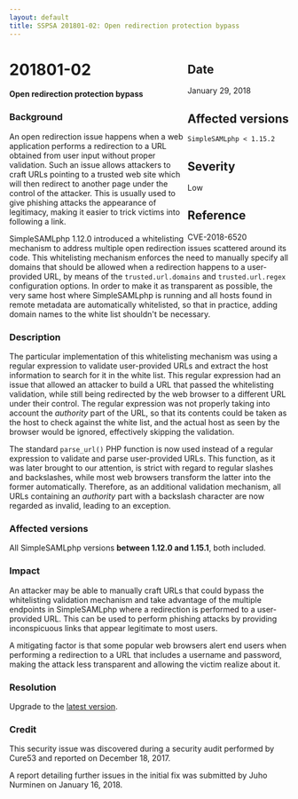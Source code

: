 ```yaml
---
layout: default
title: SSPSA 201801-02: Open redirection protection bypass
---
```


<div class="sidebar-warning" style="float: right;">
<h2>Date</h2>
January 29, 2018
<h2>Affected versions</h2>
<code>SimpleSAMLphp < 1.15.2</code>
<h2>Severity</h2>
Low
<h2>Reference</h2>
CVE-2018-6520
</div>

# 201801-02

**Open redirection protection bypass**

### Background

An open redirection issue happens when a web application performs a redirection to a URL obtained from user input
without proper validation. Such an issue allows attackers to craft URLs pointing to a trusted web site which will then
redirect to another page under the control of the attacker. This is usually used to give phishing attacks the
appearance of legitimacy, making it easier to trick victims into following a link.

SimpleSAMLphp 1.12.0 introduced a whitelisting mechanism to address multiple open redirection issues scattered around
its code. This whitelisting mechanism enforces the need to manually specify all domains that should be allowed when a
redirection happens to a user-provided URL, by means of the `trusted.url.domains` and `trusted.url.regex` configuration
options. In order to make it as transparent as possible, the very same host where SimpleSAMLphp is running and all hosts
found in remote metadata are automatically whitelisted, so that in practice, adding domain names to the white list
shouldn't be necessary.

### Description

The particular implementation of this whitelisting mechanism was using a regular expression to validate user-provided
URLs and extract the host information to search for it in the white list. This regular expression had an issue that
allowed an attacker to build a URL that passed the whitelisting validation, while still being redirected by the web
browser to a different URL under their control. The regular expression was not properly taking into account the
_authority_ part of the URL, so that its contents could be taken as the host to check against the white list, and the
actual host as seen by the browser would be ignored, effectively skipping the validation.

The standard `parse_url()` PHP function is now used instead of a regular expression to validate and parse user-provided
URLs. This function, as it was later brought to our attention, is strict with regard to regular slashes and backslashes,
while most web browsers transform the latter into the former automatically. Therefore, as an additional validation
mechanism, all URLs containing an _authority_ part with a backslash character are now regarded as invalid, leading to an
exception.

### Affected versions

All SimpleSAMLphp versions **between 1.12.0 and 1.15.1**, both included.

### Impact

An attacker may be able to manually craft URLs that could bypass the whitelisting validation mechanism and take
advantage of the multiple endpoints in SimpleSAMLphp where a redirection is performed to a user-provided URL. This can
be used to perform phishing attacks by providing inconspicuous links that appear legitimate to most users.

A mitigating factor is that some popular web browsers alert end users when performing a redirection to a URL
that includes a username and password, making the attack less transparent and allowing the victim realize about it.

### Resolution

Upgrade to the [latest version](/download).

### Credit

This security issue was discovered during a security audit performed by Cure53 and reported on December 18, 2017.

A report detailing further issues in the initial fix was submitted by Juho Nurminen on January 16, 2018.
